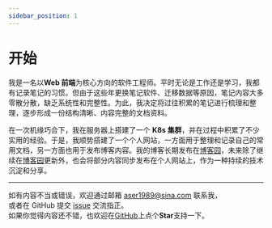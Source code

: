 ```yaml
---
sidebar_position: 1
---
```

# 开始
我是一名以**Web 前端**为核心方向的软件工程师。平时无论是工作还是学习，我都有记录笔记的习惯。但由于这些年更换笔记软件、迁移数据等原因，笔记内容大多零散分散，缺乏系统性和完整性。为此，我决定将过往积累的笔记进行梳理和整理，逐步形成一份结构清晰、内容完整的文档资料。

在一次机缘巧合下，我在服务器上搭建了一个 **K8s 集群**，并在过程中积累了不少实用的经验。于是，我顺势搭建了一个个人网站，一方面用于整理和记录自己的常用文档，另一方面也用于发布博客内容。我的博客长期发布在[博客园](https://www.cnblogs.com/aser1989)，未来除了继续在[博客园](https://www.cnblogs.com/aser1989)更新外，也会将部分内容同步发布在个人网站上，作为一种持续的技术沉淀和分享。

---

如有内容不当或错误，欢迎通过邮箱 [aser1989@sina.com](mailto:aser1989@sina.com) 联系我，  
或者在 GitHub 提交 [issue](https://github.com/ASER1989/aser1989.cn/issues) 交流指正。  
如果你觉得内容还不错，也欢迎在[GitHub](https://github.com/ASER1989/aser1989.cn)上点个**Star**支持一下。
